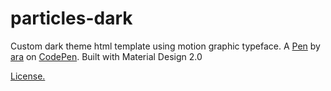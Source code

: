 # particles-dark
Custom dark theme html template using motion graphic typeface. A <a href="http://codepen.io/ara_node/pen/nuJCG">Pen</a> by <a href="http://codepen.io/ara_node">ara</a> on <a href="http://codepen.io/">CodePen</a>. Built with Material Design 2.0

<a href="https://codepen.io/ara_node/pen/nuJCG/license">License.</a>
